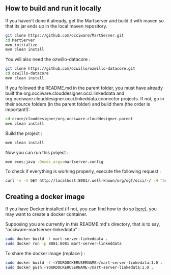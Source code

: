 ## How to build and run it locally

If you haven't done it already, get the Martserver and build it with maven so that its jar ends up in the local maven repository.

```bash
git clone https://github.com/occiware/MartServer.git
cd MartServer
mvn initialize
mvn clean install
```

You will also need the ozwillo-datacore :
```bash
git clone https://github.com/ozwillo/ozwillo-datacore.git
cd ozwillo-datacore
mvn clean install
```

If you followed the README.md in the parent folder, you must have already built the org.occiware.clouddesigner.occi.linkeddata and org.occiware.clouddesigner.occi.linkeddata.connector projects. If not, go in their source folders (in the parent folder) and build them (the order is important!):

```bash
cd ecore/clouddesigner/org.occiware.clouddesigner.parent
mvn clean install
```

Build the project :

```bash
mvn clean install
```

Now you can run this project :

```bash
mvn exec:java -Dexec.args=martserver.config
```

To check if everything is working properly, execute the following request :

```bash
curl -v -X GET http://localhost:8081/.well-known/org/ogf/occi/-/ -H "accept: application/json"
```

## Creating a docker image

If you have Docker installed (if not, you can find how to do so [here](https://docs.docker.com/engine/installation/)), you may want to create a docker container.

Supposing you are currently in this README.md's directory, that is to say, "occiware-martserver-linkeddata" :

``` bash
sudo docker build -t mart-server-linkeddata .
sudo docker run -p 8081:8081 mart-server-linkeddata
```

To share the docker image (replace <YOURDOCKERUSERNAME>) :

``` bash
sudo docker build -t <YOURDOCKERUSERNAME>/mart-server-linkedata:1.0 .
sudo docker push <YOURDOCKERUSERNAME>/mart-server-linkedata:1.0 .
```
